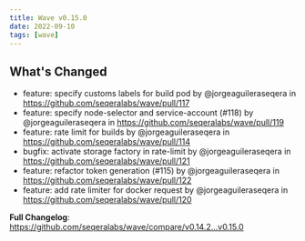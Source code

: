 ```yaml
---
title: Wave v0.15.0
date: 2022-09-10
tags: [wave]
---
```


## What's Changed
* feature: specify customs labels for build pod by @jorgeaguileraseqera in https://github.com/seqeralabs/wave/pull/117
* feature: specify node-selector and service-account (#118) by @jorgeaguileraseqera in https://github.com/seqeralabs/wave/pull/119
* feature: rate limit for builds by @jorgeaguileraseqera in https://github.com/seqeralabs/wave/pull/114
* bugfix: activate storage factory in rate-limit by @jorgeaguileraseqera in https://github.com/seqeralabs/wave/pull/121
* feature: refactor token generation (#115) by @jorgeaguileraseqera in https://github.com/seqeralabs/wave/pull/122
* feature: add rate limiter for docker request by @jorgeaguileraseqera in https://github.com/seqeralabs/wave/pull/120


**Full Changelog**: https://github.com/seqeralabs/wave/compare/v0.14.2...v0.15.0
